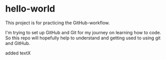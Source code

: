 # hello-world
This project is for practicing the GitHub-workflow.

I'm trying to set up GitHub and Git for my journey on learning how to code. So this repo will hopefully help to understand and getting used to using git and GitHub.


added textX
